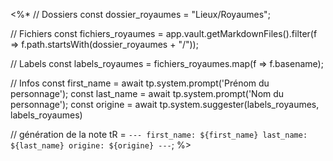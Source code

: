 <%*
// Dossiers
const dossier_royaumes = "Lieux/Royaumes";

// Fichiers
const fichiers_royaumes = app.vault.getMarkdownFiles().filter(f => f.path.startsWith(dossier_royaumes + "/"));

// Labels
const labels_royaumes = fichiers_royaumes.map(f => f.basename);

// Infos
const first_name = await tp.system.prompt('Prénom du personnage');
const last_name = await tp.system.prompt('Nom du personnage');
const origine = await tp.system.suggester(labels_royaumes, labels_royaumes)

// génération de la note
tR = `---
first_name: ${first_name}
last_name: ${last_name}
origine: ${origine}
---`;
%>